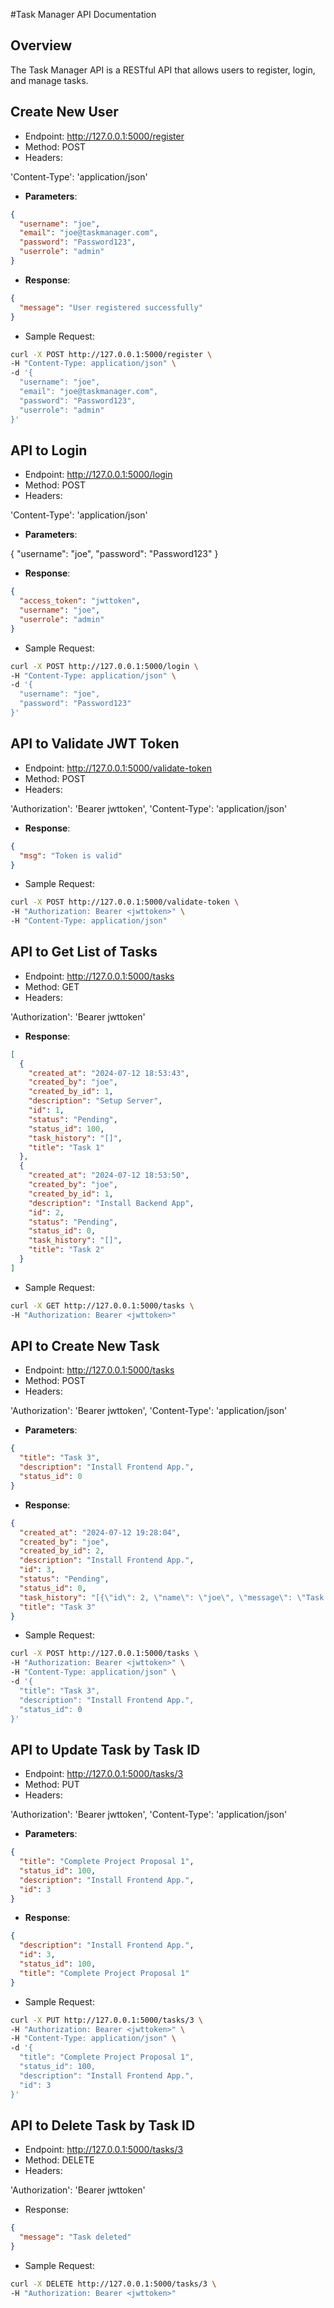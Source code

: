 #Task Manager API Documentation
## Overview
The Task Manager API is a RESTful API that allows users to register, login, and manage tasks.
 
## Create New User
- Endpoint: http://127.0.0.1:5000/register
- Method: POST
- Headers:

'Content-Type': 'application/json'

- **Parameters**:
```json
{
  "username": "joe",
  "email": "joe@taskmanager.com",
  "password": "Password123",
  "userrole": "admin"
}
```

- **Response**:
```json
{
  "message": "User registered successfully"
}
```

- Sample Request:
```bash
curl -X POST http://127.0.0.1:5000/register \
-H "Content-Type: application/json" \
-d '{
  "username": "joe",
  "email": "joe@taskmanager.com",
  "password": "Password123",
  "userrole": "admin"
}'
```

## API to Login
- Endpoint: http://127.0.0.1:5000/login
- Method: POST
- Headers:

'Content-Type': 'application/json'

- **Parameters**:

{
  "username": "joe",
  "password": "Password123"
}

- **Response**:
```json
{
  "access_token": "jwttoken",
  "username": "joe",
  "userrole": "admin"
}
```

- Sample Request:
```bash
curl -X POST http://127.0.0.1:5000/login \
-H "Content-Type: application/json" \
-d '{
  "username": "joe",
  "password": "Password123"
}'
```


## API to Validate JWT Token
- Endpoint: http://127.0.0.1:5000/validate-token
- Method: POST
- Headers:

'Authorization': 'Bearer jwttoken',
'Content-Type': 'application/json'

- **Response**:
```json
{
  "msg": "Token is valid"
}
```

- Sample Request:
```bash
curl -X POST http://127.0.0.1:5000/validate-token \
-H "Authorization: Bearer <jwttoken>" \
-H "Content-Type: application/json"
```


## API to Get List of Tasks
- Endpoint: http://127.0.0.1:5000/tasks
- Method: GET
- Headers:

'Authorization': 'Bearer jwttoken'

- **Response**:
```json
[
  {
    "created_at": "2024-07-12 18:53:43",
    "created_by": "joe",
    "created_by_id": 1,
    "description": "Setup Server",
    "id": 1,
    "status": "Pending",
    "status_id": 100,
    "task_history": "[]",
    "title": "Task 1"
  },
  {
    "created_at": "2024-07-12 18:53:50",
    "created_by": "joe",
    "created_by_id": 1,
    "description": "Install Backend App",
    "id": 2,
    "status": "Pending",
    "status_id": 0,
    "task_history": "[]",
    "title": "Task 2"
  }
]
```

- Sample Request:
```bash
curl -X GET http://127.0.0.1:5000/tasks \
-H "Authorization: Bearer <jwttoken>"
```


## API to Create New Task
- Endpoint: http://127.0.0.1:5000/tasks
- Method: POST
- Headers:

'Authorization': 'Bearer jwttoken',
'Content-Type': 'application/json'

- **Parameters**:
```json
{
  "title": "Task 3",
  "description": "Install Frontend App.",
  "status_id": 0
}
```

- **Response**:
```json
{
  "created_at": "2024-07-12 19:28:04",
  "created_by": "joe",
  "created_by_id": 2,
  "description": "Install Frontend App.",
  "id": 3,
  "status": "Pending",
  "status_id": 0,
  "task_history": "[{\"id\": 2, \"name\": \"joe\", \"message\": \"Task created\", \"datetime\": \"2024-07-12T19:28:04.135253\"}]",
  "title": "Task 3"
}
```

- Sample Request:
```bash
curl -X POST http://127.0.0.1:5000/tasks \
-H "Authorization: Bearer <jwttoken>" \
-H "Content-Type: application/json" \
-d '{
  "title": "Task 3",
  "description": "Install Frontend App.",
  "status_id": 0
}'
```

## API to Update Task by Task ID
- Endpoint: http://127.0.0.1:5000/tasks/3
- Method: PUT
- Headers:

'Authorization': 'Bearer jwttoken',
'Content-Type': 'application/json'

- **Parameters**:
```json
{
  "title": "Complete Project Proposal 1",
  "status_id": 100,
  "description": "Install Frontend App.",
  "id": 3
}
```

- **Response**:

```json
{
  "description": "Install Frontend App.",
  "id": 3,
  "status_id": 100,
  "title": "Complete Project Proposal 1"
}
```

- Sample Request:
```bash
curl -X PUT http://127.0.0.1:5000/tasks/3 \
-H "Authorization: Bearer <jwttoken>" \
-H "Content-Type: application/json" \
-d '{
  "title": "Complete Project Proposal 1",
  "status_id": 100,
  "description": "Install Frontend App.",
  "id": 3
}'
```

## API to Delete Task by Task ID 
- Endpoint: http://127.0.0.1:5000/tasks/3
- Method: DELETE
- Headers:

'Authorization': 'Bearer jwttoken'

- Response:
```json
{
  "message": "Task deleted"
}
```
- Sample Request:
```bash
curl -X DELETE http://127.0.0.1:5000/tasks/3 \
-H "Authorization: Bearer <jwttoken>"
```
